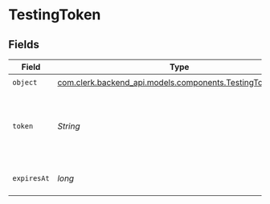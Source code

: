 # TestingToken


## Fields

| Field                                                                                                                                | Type                                                                                                                                 | Required                                                                                                                             | Description                                                                                                                          | Example                                                                                                                              |
| ------------------------------------------------------------------------------------------------------------------------------------ | ------------------------------------------------------------------------------------------------------------------------------------ | ------------------------------------------------------------------------------------------------------------------------------------ | ------------------------------------------------------------------------------------------------------------------------------------ | ------------------------------------------------------------------------------------------------------------------------------------ |
| `object`                                                                                                                             | [com.clerk.backend_api.models.components.TestingTokenObject](../../models/components/TestingTokenObject.md)                          | :heavy_check_mark:                                                                                                                   | N/A                                                                                                                                  |                                                                                                                                      |
| `token`                                                                                                                              | *String*                                                                                                                             | :heavy_check_mark:                                                                                                                   | The actual token. This value is meant to be passed in the `__clerk_testing_token` query parameter with requests to the Frontend API. | 1713877200-c_2J2MvPu9PnXcuhbPZNao0LOXqK9A7YrnBn0HmIWxy                                                                               |
| `expiresAt`                                                                                                                          | *long*                                                                                                                               | :heavy_check_mark:                                                                                                                   | Unix timestamp of the token's expiration time.<br/>                                                                                  | 1713880800                                                                                                                           |